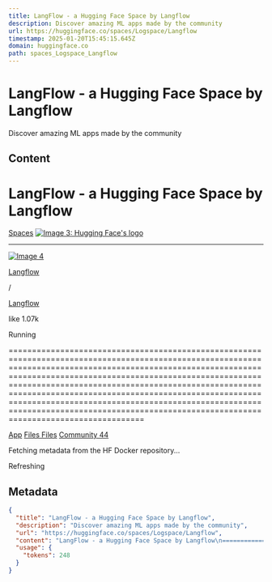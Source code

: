 ```yaml
---
title: LangFlow - a Hugging Face Space by Langflow
description: Discover amazing ML apps made by the community
url: https://huggingface.co/spaces/Logspace/Langflow
timestamp: 2025-01-20T15:45:15.645Z
domain: huggingface.co
path: spaces_Logspace_Langflow
---
```


# LangFlow - a Hugging Face Space by Langflow


Discover amazing ML apps made by the community


## Content

LangFlow - a Hugging Face Space by Langflow
===============

[Spaces](https://huggingface.co/spaces) [![Image 3: Hugging Face's logo](https://huggingface.co/front/assets/huggingface_logo-noborder.svg)](https://huggingface.co/) 

* * *

[![Image 4](https://cdn-avatars.huggingface.co/v1/production/uploads/6414a7fdc5073876ce100cd7/q16CB_Gciwxg5CGom6vd4.png)](https://huggingface.co/Langflow)

[Langflow](https://huggingface.co/Langflow)

/

[Langflow](https://huggingface.co/spaces/Langflow/Langflow)

like 1.07k

Running


=============================================================================================================================================================================================================================================================================================================================================================================================================================================================================

[App](https://huggingface.co/spaces/Langflow/Langflow) [Files Files](https://huggingface.co/spaces/Langflow/Langflow/tree/main) [Community 44](https://huggingface.co/spaces/Langflow/Langflow/discussions)

Fetching metadata from the HF Docker repository...

Refreshing

## Metadata

```json
{
  "title": "LangFlow - a Hugging Face Space by Langflow",
  "description": "Discover amazing ML apps made by the community",
  "url": "https://huggingface.co/spaces/Logspace/Langflow",
  "content": "LangFlow - a Hugging Face Space by Langflow\n===============\n\n[Spaces](https://huggingface.co/spaces) [![Image 3: Hugging Face's logo](https://huggingface.co/front/assets/huggingface_logo-noborder.svg)](https://huggingface.co/) \n\n* * *\n\n[![Image 4](https://cdn-avatars.huggingface.co/v1/production/uploads/6414a7fdc5073876ce100cd7/q16CB_Gciwxg5CGom6vd4.png)](https://huggingface.co/Langflow)\n\n[Langflow](https://huggingface.co/Langflow)\n\n/\n\n[Langflow](https://huggingface.co/spaces/Langflow/Langflow)\n\nlike 1.07k\n\nRunning\n\n\n=============================================================================================================================================================================================================================================================================================================================================================================================================================================================================\n\n[App](https://huggingface.co/spaces/Langflow/Langflow) [Files Files](https://huggingface.co/spaces/Langflow/Langflow/tree/main) [Community 44](https://huggingface.co/spaces/Langflow/Langflow/discussions)\n\nFetching metadata from the HF Docker repository...\n\nRefreshing",
  "usage": {
    "tokens": 248
  }
}
```
